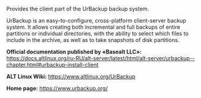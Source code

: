Provides the client part of the UrBackup backup system.

UrBackup is an easy-to-configure, cross-platform client-server backup system.
It allows creating both incremental and full backups of entire partitions or individual directories,
with the ability to select which files to include in the archive, as well as to take snapshots of disk partitions.

**Official documentation published by «Basealt LLC»:**  
<https://docs.altlinux.org/ru-RU/alt-server/latest/html/alt-server/urbackup--chapter.html#urbackup-install-client>

**ALT Linux Wiki:** <https://www.altlinux.org/UrBackup>

**Home page:** <https://www.urbackup.org/>

